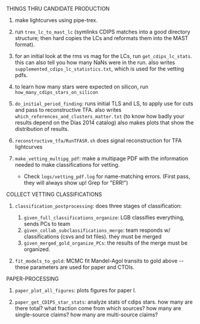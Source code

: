 THINGS THRU CANDIDATE PRODUCTION

1. make lightcurves using pipe-trex.

2. run `trex_lc_to_mast_lc` (symlinks CDIPS matches into a good directory
   structure; then hard copies the LCs and reformats them into the MAST
   format).

3. for an initial look at the rms vs mag for the LCs, run
   `get_cdips_lc_stats`. this can also tell you how many NaNs were in the
   run.  also writes `supplemented_cdips_lc_statistics.txt`, which is used for
   the vetting pdfs.

4. to learn how many stars were expected on silicon, run
   `how_many_cdips_stars_on_silicon`

5. `do_initial_period_finding`: runs initial TLS and LS, to apply use for cuts
   and pass to reconstructive TFA.
   also writes `which_references_and_clusters_matter.txt` (to know how badly
   your results depend on the Dias 2014 catalog)
   also makes plots that show the distribution of results.

7. `reconstructive_tfa/RunTFASR.sh` does signal reconstruction for TFA
   lightcurves

8. `make_vetting_multipg_pdf`: make a multipage PDF with the information needed
   to make classifications for vetting.

    * Check `logs/vetting_pdf.log` for name-matching errors. (First pass, they
      will always show up! Grep for "ERR!")

COLLECT VETTING CLASSIFICATIONS

1. `classification_postprocessing`: does three stages of classification:

    1. `given_full_classifications_organize`: LGB classifies everything, sends
       PCs to team
    2. `given_collab_subclassifications_merge`: team responds w/
       classifications (csvs and txt files). they must be merged
    3. `given_merged_gold_organize_PCs`: the results of the merge must be
       organized.

2. `fit_models_to_gold`: MCMC fit Mandel-Agol transits to gold above -- these
   parameters are used for paper and CTOIs.

PAPER-PROCESSING

1. `paper_plot_all_figures`: plots figures for paper I.

2. `paper_get_CDIPS_star_stats`: analyze stats of cdips stars.  how many are
   there total?  what fraction come from which sources?  how many are
   single-source claims?  how many are multi-source claims?

